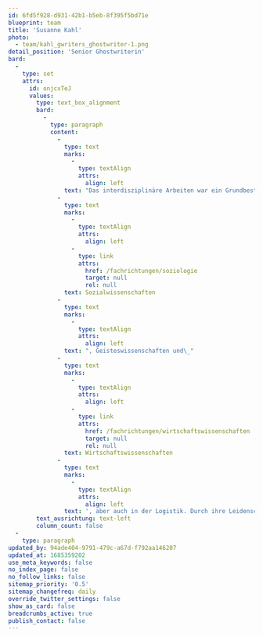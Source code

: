 ```yaml
---
id: 6fd5f928-d931-42b1-b5eb-8f395f5bd71e
blueprint: team
title: 'Susanne Kahl'
photo:
  - team/kahl_gwriters_ghostwriter-1.png
detail_position: 'Senior Ghostwriterin'
bard:
  -
    type: set
    attrs:
      id: onjcxTeJ
      values:
        type: text_box_alignment
        bard:
          -
            type: paragraph
            content:
              -
                type: text
                marks:
                  -
                    type: textAlign
                    attrs:
                      align: left
                text: "Das interdisziplinäre Arbeiten war ein Grundbestandteil der akademischen Ausbildung von Susanne Kahl, dementsprechend breitgefächert sind ihre Fachgebiete, in denen Sie für GWriters wissenschaftliche Arbeiten schreibt. Der Schwerpunkt ihrer Kompetenzen und damit auch der von ihr verfassten wissenschaftlichen Arbeiten liegt in den\_"
              -
                type: text
                marks:
                  -
                    type: textAlign
                    attrs:
                      align: left
                  -
                    type: link
                    attrs:
                      href: /fachrichtungen/soziologie
                      target: null
                      rel: null
                text: Sozialwissenschaften
              -
                type: text
                marks:
                  -
                    type: textAlign
                    attrs:
                      align: left
                text: ", Geisteswissenschaften und\_"
              -
                type: text
                marks:
                  -
                    type: textAlign
                    attrs:
                      align: left
                  -
                    type: link
                    attrs:
                      href: /fachrichtungen/wirtschaftswissenschaften
                      target: null
                      rel: null
                text: Wirtschaftswissenschaften
              -
                type: text
                marks:
                  -
                    type: textAlign
                    attrs:
                      align: left
                text: ', aber auch in der Logistik. Durch ihre Leidenschaft dafür, ihren persönlichen Horizont zu erweitern und unsere Kunden bei diversen akademischen Fragestellungen zu unterstützen, hat sich Susanne Kahl in der bereits mehrere Jahre andauernden Zusammenarbeit als eine unserer wichtigsten Expertinnen etabliert.'
        text_ausrichtung: text-left
        column_count: false
  -
    type: paragraph
updated_by: 94ade404-9791-479c-a67d-f792aa146207
updated_at: 1685359202
use_meta_keywords: false
no_index_page: false
no_follow_links: false
sitemap_priority: '0.5'
sitemap_changefreq: daily
override_twitter_settings: false
show_as_card: false
breadcrumbs_active: true
publish_contact: false
---
```

